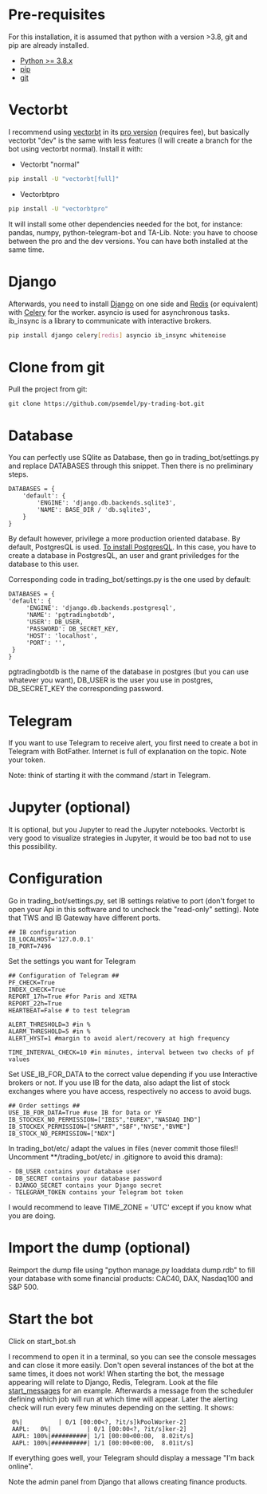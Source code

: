 # Pre-requisites
For this installation, it is assumed that python with a version >3.8, git and pip are already installed.

* [Python >= 3.8.x](http://docs.python-guide.org/en/latest/starting/installation/)
* [pip](https://pip.pypa.io/en/stable/installing/)
* [git](https://git-scm.com/book/en/v2/Getting-Started-Installing-Git)

# Vectorbt
I recommend using [vectorbt](https://vectorbt.dev/) in its [pro version](https://vectorbt.pro/) (requires fee), but basically vectorbt "dev" is the same with less features (I will create a branch for the bot using vectorbt normal). Install it with:

- Vectorbt "normal"

```sh
pip install -U "vectorbt[full]"
```

- Vectorbtpro

```sh
pip install -U "vectorbtpro"
```

It will install some other dependencies needed for the bot, for instance: pandas, numpy, python-telegram-bot and TA-Lib. 
Note: you have to choose between the pro and the dev versions. You can have both installed at the same time.

# Django
Afterwards, you need to install [Django](https://www.djangoproject.com/) on one side and [Redis](https://redis.io/) (or equivalent) with [Celery](https://docs.celeryq.dev/en/stable/getting-started/introduction.html) for the worker. asyncio is used for asynchronous tasks. ib_insync is a library to communicate with interactive brokers.

```sh
pip install django celery[redis] asyncio ib_insync whitenoise
```

# Clone from git
Pull the project from git:

```
git clone https://github.com/psemdel/py-trading-bot.git
```

# Database
You can perfectly use SQlite as Database, then go in trading_bot/settings.py and replace DATABASES through this snippet. Then there is no preliminary steps.


    DATABASES = {
        'default': {
            'ENGINE': 'django.db.backends.sqlite3',
            'NAME': BASE_DIR / 'db.sqlite3',
        }
    }


By default however, privilege a more production oriented database. By default, PostgresQL is used. [To install PostgresQL](https://www.postgresql.org/download/). In this case, you have to create a database in PostgresQL, an user and grant priviledges for the database to this user. 

Corresponding code in trading_bot/settings.py is the one used by default:


    DATABASES = {
    'default': {
         'ENGINE': 'django.db.backends.postgresql',
         'NAME': 'pgtradingbotdb',
         'USER': DB_USER,
         'PASSWORD': DB_SECRET_KEY,
         'HOST': 'localhost',
         'PORT': '',
     }
    }


pgtradingbotdb is the name of the database in postgres (but you can use whatever you want), DB_USER is the user you use in postgres, DB_SECRET_KEY the corresponding password. 

# Telegram
If you want to use Telegram to receive alert, you first need to create a bot in Telegram with BotFather. Internet is full of explanation on the topic. Note your token.

Note: think of starting it with the command /start in Telegram.

# Jupyter (optional)
It is optional, but you Jupyter to read the Jupyter notebooks. Vectorbt is very good to visualize strategies in Jupyter, it would be too bad not to use this possibility.

# Configuration
Go in trading_bot/settings.py, set IB settings relative to port (don't forget to open your Api in this software and to uncheck the "read-only" setting). Note that TWS and IB Gateway have different ports.


    ## IB configuration
    IB_LOCALHOST='127.0.0.1'
    IB_PORT=7496


Set the settings you want for Telegram


    ## Configuration of Telegram ##
    PF_CHECK=True
    INDEX_CHECK=True
    REPORT_17h=True #for Paris and XETRA
    REPORT_22h=True
    HEARTBEAT=False # to test telegram

    ALERT_THRESHOLD=3 #in %
    ALARM_THRESHOLD=5 #in %
    ALERT_HYST=1 #margin to avoid alert/recovery at high frequency

    TIME_INTERVAL_CHECK=10 #in minutes, interval between two checks of pf values


Set USE_IB_FOR_DATA to the correct value depending if you use Interactive brokers or not. If you use IB for the data, also adapt the list of stock exchanges where you have access, respectively no access to avoid bugs.


    ## Order settings ##
    USE_IB_FOR_DATA=True #use IB for Data or YF
    IB_STOCKEX_NO_PERMISSION=["IBIS","EUREX","NASDAQ IND"]
    IB_STOCKEX_PERMISSION=["SMART","SBF","NYSE","BVME"]
    IB_STOCK_NO_PERMISSION=["NDX"]



In trading_bot/etc/ adapt the values in files (never commit those files!! Uncomment **/trading_bot/etc/ in .gitignore to avoid this drama):

    - DB_USER contains your database user
    - DB_SECRET contains your database password
    - DJANGO_SECRET contains your Django secret
    - TELEGRAM_TOKEN contains your Telegram bot token
    
I would recommend to leave TIME_ZONE = 'UTC' except if you know what you are doing. 

# Import the dump (optional)
Reimport the dump file using "python manage.py loaddata dump.rdb" to fill your database with some financial products: CAC40, DAX, Nasdaq100 and S&P 500.

# Start the bot
Click on start_bot.sh

I recommend to open it in a terminal, so you can see the console messages and can close it more easily. Don't open several instances of the bot at the same times, it does not work!
When starting the bot, the message appearing will relate to Django, Redis, Telegram. Look at the file [start_messages](https://github.com/psemdel/py-trading-bot/blob/dev/docs/appendix/start_messages.txt) for an example. Afterwards a message from the scheduler defining which job will run at which time will appear. Later the alerting check will run every few minutes depending on the setting. It shows:

     0%|          | 0/1 [00:00<?, ?it/s]kPoolWorker-2] 
     AAPL:   0%|          | 0/1 [00:00<?, ?it/s]ker-2] 
     AAPL: 100%|##########| 1/1 [00:00<00:00,  8.02it/s]
     AAPL: 100%|##########| 1/1 [00:00<00:00,  8.01it/s]
     
If everything goes well, your Telegram should display a message "I'm back online".

Note the admin panel from Django that allows creating finance products.












